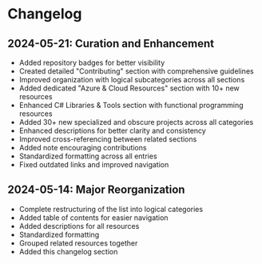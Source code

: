 # Changelog

## 2024-05-21: Curation and Enhancement
- Added repository badges for better visibility
- Created detailed "Contributing" section with comprehensive guidelines
- Improved organization with logical subcategories across all sections
- Added dedicated "Azure & Cloud Resources" section with 10+ new resources
- Enhanced C# Libraries & Tools section with functional programming resources
- Added 30+ new specialized and obscure projects across all categories
- Enhanced descriptions for better clarity and consistency
- Improved cross-referencing between related sections
- Added note encouraging contributions
- Standardized formatting across all entries
- Fixed outdated links and improved navigation

## 2024-05-14: Major Reorganization
- Complete restructuring of the list into logical categories
- Added table of contents for easier navigation
- Added descriptions for all resources
- Standardized formatting
- Grouped related resources together
- Added this changelog section